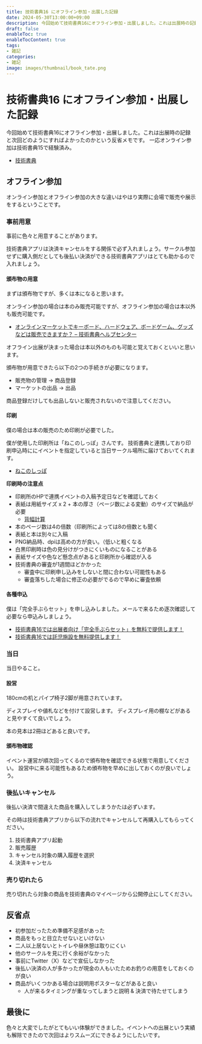 ```yaml
---
title: 技術書典16 にオフライン参加・出展した記録
date: 2024-05-30T13:00:00+09:00
description: 今回始めて技術書典16にオフライン参加・出展しました。これは出展時の記録と次回どのようにすればよかったのかという反省メモです。
draft: false
enableToc: true
enableTocContent: true
tags: 
- 雑記
categories: 
- 雑記
image: images/thumbnail/book_tate.png
---
```



# 技術書典16 にオフライン参加・出展した記録

今回始めて技術書典16にオフライン参加・出展しました。これは出展時の記録と次回どのようにすればよかったのかという反省メモです。
一応オンライン参加は技術書典15で経験済み。

- <a href="https://techbookfest.org/" target="_blank" rel="nofollow noopener">技術書典</a>

## オフライン参加

オンライン参加とオフライン参加の大きな違いはやはり実際に会場で販売や展示をするということです。

### 事前用意

事前に色々と用意することがあります。

技術書典アプリは決済キャンセルをする関係で必ず入れましょう。サークル参加せずに購入側だとしても後払い決済ができる技術書典アプリはとても助かるので入れましょう。

#### 頒布物の用意

まずは頒布物ですが、多くは本になると思います。

オンライン参加の場合は本のみ販売可能ですが、オフライン参加の場合は本以外も販売可能です。

- <a href="https://techbookfest.zendesk.com/hc/ja/articles/360059579772-%E3%82%AA%E3%83%B3%E3%83%A9%E3%82%A4%E3%83%B3%E3%83%9E%E3%83%BC%E3%82%B1%E3%83%83%E3%83%88%E3%81%A7%E3%82%AD%E3%83%BC%E3%83%9C%E3%83%BC%E3%83%89-%E3%83%8F%E3%83%BC%E3%83%89%E3%82%A6%E3%82%A7%E3%82%A2-%E3%83%9C%E3%83%BC%E3%83%89%E3%82%B2%E3%83%BC%E3%83%A0-%E3%82%B0%E3%83%83%E3%82%BA%E3%81%AA%E3%81%A9%E3%81%AF%E8%B2%A9%E5%A3%B2%E3%81%A7%E3%81%8D%E3%81%BE%E3%81%99%E3%81%8B" target="_blank" rel="nofollow noopener">オンラインマーケットでキーボード、ハードウェア、ボードゲーム、グッズなどは販売できますか？ &ndash; 技術書典ヘルプセンター</a>

オフライン出展が決まった場合は本以外のものも可能と覚えておくといいと思います。

頒布物が用意できたら以下の2つの手続きが必要になります。

- 販売物の管理 -> 商品登録
- マーケットの出品 -> 出品

商品登録だけしても出品しないと販売されないので注意してください。

#### 印刷

僕の場合は本の販売のため印刷が必要でした。

僕が使用した印刷所は「ねこのしっぽ」さんです。
技術書典と連携しており印刷申込時ににイベントを指定していると当日サークル場所に届けておいてくれます。
- <a href="https://www.shippo.co.jp/neko/" target="_blank" rel="nofollow noopener">ねこのしっぽ</a>

**印刷時の注意点**
- 印刷所のHPで連携イベントの入稿予定日などを確認しておく
- 表紙は用紙サイズ x 2 + 本の厚さ（ページ数による変動）のサイズで納品が必要
  - <a href="https://www.shippo.co.jp/neko/order/download.shtml#hyoushi" target="_blank" rel="nofollow noopener">背幅計算</a>
- 本のページ数は4の倍数（印刷所によっては8の倍数とも聞く
- 表紙と本は別々に入稿
- PNG納品時、dpiは高めの方が良い。（低いと粗くなる
- 白黒印刷時は色の見分けがつきにくいものになることがある
- 表紙サイズや色など懸念点があると印刷所から確認が入る
- 技術書典の審査が1週間ほどかかった
  - 審査中に印刷申し込みをしないと間に合わない可能性もある
  - 審査落ちした場合に修正の必要がでるので早めに審査依頼

#### 各種申込

僕は「完全手ぶらセット」を申し込みしました。メールで来るため逐次確認して必要なら申込みしましょう。

- <a href="https://blog.techbookfest.org/2024/03/03/tbf16-empty-handed/" target="_blank" rel="nofollow noopener">技術書典16では出展者向け「完全手ぶらセット」を無料で提供します！ </a>
- <a href="https://blog.techbookfest.org/2024/02/29/tbf16-nursery/" target="_blank" rel="nofollow noopener">技術書典16では託児施設を無料提供します！  </a>

### 当日

当日やること。

#### 設営

180cmの机とパイプ椅子2脚が用意されています。

ディスプレイや値札などを付けて設営します。
ディスプレイ用の棚などがあると見やすくて良いでしょう。

本の見本は2冊ほどあると良いです。

#### 頒布物確認

イベント運営が順次回ってくるので頒布物を確認できる状態で用意してください。
設営中に来る可能性もあるため頒布物を早めに出しておくのが良いでしょう。

### 後払いキャンセル

後払い決済で間違えた商品を購入してしまうかたは必ずいます。

その時は技術書典アプリから以下の流れでキャンセルして再購入してもらってください。

1. 技術書典アプリ起動
2. 販売履歴
3. キャンセル対象の購入履歴を選択
4. 決済キャンセル

### 売り切れたら

売り切れたら対象の商品を技術書典のマイページから公開停止にしてください。

## 反省点

- 初参加だったため準備不足感があった
- 商品をもっと目立たせないといけない
- 二人以上居ないとトイレや昼休憩は取りにくい
- 他のサークルを見に行く余裕がなかった
- 事前にTwitter（X）などで宣伝しなかった
- 後払い決済の人が多かったが現金の人もいたためお釣りの用意をしておくのが良い
- 商品がいくつかある場合は説明用ポスターなどがあると良い
  - 人が来るタイミングが重なってしまうと説明 & 決済で待たせてしまう

## 最後に

色々と大変でしたがとてもいい体験ができました。イベントへの出展という実績も解除できたので次回はよりスムーズにできるようにしたいです。
